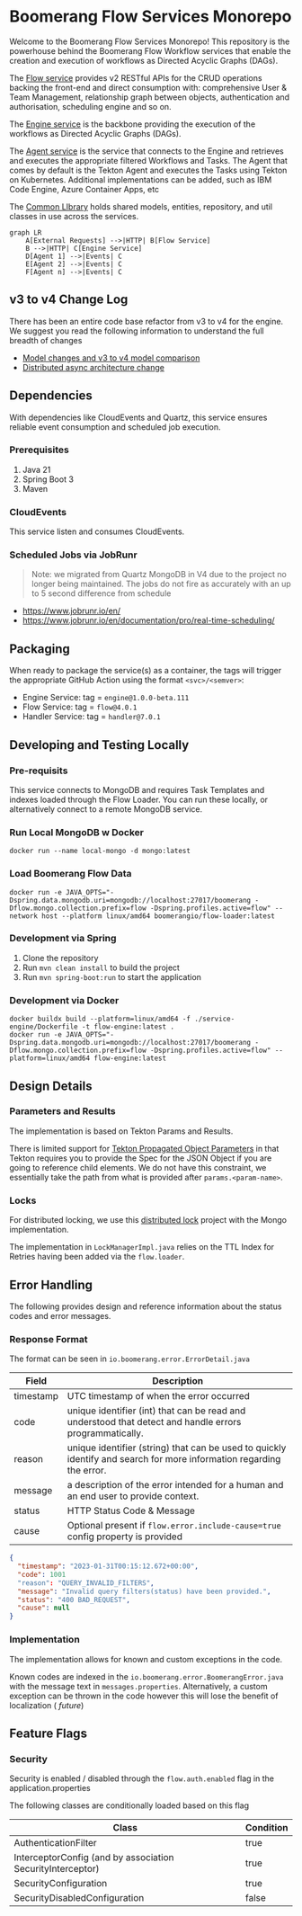# Boomerang Flow Services Monorepo

Welcome to the Boomerang Flow Services Monorepo! This repository is the powerhouse behind the Boomerang Flow Workflow
services that enable the creation and execution of workflows as Directed Acyclic Graphs (DAGs).

The [Flow service](./service-flow) provides v2 RESTful APIs for the CRUD operations backing the front-end and direct
consumption with:
comprehensive User & Team Management, relationship graph
between objects, authentication and authorisation, scheduling engine and so on.

The [Engine service](./service-engine) is the backbone providing the execution of the workflows as Directed Acyclic
Graphs (DAGs).

The [Agent service](./service-agent) is the service that connects to the Engine and retrieves and executes the
appropriate filtered Workflows and Tasks. The Agent that comes by default is the Tekton Agent and
executes the Tasks using Tekton on Kubernetes. Additional implementations can be added, such as IBM
Code Engine, Azure Container Apps, etc

The [Common LIbrary](./lib-common) holds shared models, entities, repository, and util classes in use across the services.

```mermaid
graph LR
    A[External Requests] -->|HTTP| B[Flow Service]
    B -->|HTTP| C[Engine Service]
    D[Agent 1] -->|Events| C
    E[Agent 2] -->|Events| C
    F[Agent n] -->|Events| C
```

## v3 to v4 Change Log

There has been an entire code base refactor from v3 to v4 for the engine. We suggest you read the following information
to understand the full breadth of changes

- [Model changes and v3 to v4 model comparison](https://github.com/boomerang-io/roadmap/issues/368)
- [Distributed async architecture change](https://github.com/boomerang-io/architecture/tree/feat-v4)

## Dependencies

With dependencies like CloudEvents and Quartz, this service ensures
reliable event consumption and scheduled job execution.

### Prerequisites

1. Java 21
2. Spring Boot 3
3. Maven

### CloudEvents

This service listen and consumes CloudEvents.

### Scheduled Jobs via JobRunr

> Note: we migrated from Quartz MongoDB in V4 due to the project no longer being maintained. The jobs do not fire as accurately with an up to 5 second difference from schedule

- https://www.jobrunr.io/en/
- https://www.jobrunr.io/en/documentation/pro/real-time-scheduling/

## Packaging

When ready to package the service(s) as a container, the tags will trigger the appropriate GitHub Action using the
format `<svc>/<semver>`:

- Engine Service: tag = `engine@1.0.0-beta.111`
- Flow Service: tag = `flow@4.0.1`
- Handler Service: tag = `handler@7.0.1`

## Developing and Testing Locally

### Pre-requisits

This service connects to MongoDB and requires Task Templates and indexes loaded through the Flow Loader. You can run
these locally, or alternatively connect to a remote MongoDB service.

### Run Local MongoDB w Docker

```
docker run --name local-mongo -d mongo:latest
```

### Load Boomerang Flow Data

```
docker run -e JAVA_OPTS="-Dspring.data.mongodb.uri=mongodb://localhost:27017/boomerang -Dflow.mongo.collection.prefix=flow -Dspring.profiles.active=flow" --network host --platform linux/amd64 boomerangio/flow-loader:latest
```

### Development via Spring

1. Clone the repository
2. Run `mvn clean install` to build the project
3. Run `mvn spring-boot:run` to start the application

### Development via Docker

```
docker buildx build --platform=linux/amd64 -f ./service-engine/Dockerfile -t flow-engine:latest .
docker run -e JAVA_OPTS="-Dspring.data.mongodb.uri=mongodb://localhost:27017/boomerang -Dflow.mongo.collection.prefix=flow -Dspring.profiles.active=flow" --platform=linux/amd64 flow-engine:latest
```

## Design Details

### Parameters and Results

The implementation is based on Tekton Params and Results.

There is limited support
for [Tekton Propagated Object Parameters](https://tekton.dev/docs/pipelines/taskruns/#propagated-object-parameters) in
that Tekton requires you to provide the Spec for the JSON Object if you are going to reference child elements. We do not
have this constraint, we essentially take the path from what is provided after `params.<param-name>`.

### Locks

For distributed locking, we use this [distributed lock](https://github.com/alturkovic/distributed-lock) project with the
Mongo implementation.

The implementation in `LockManagerImpl.java` relies on the TTL Index for Retries having been added via
the `flow.loader`.

## Error Handling

The following provides design and reference information about the status codes and error messages.

### Response Format

The format can be seen in `io.boomerang.error.ErrorDetail.java`

| Field     | Description                                                                                                          |
|-----------|----------------------------------------------------------------------------------------------------------------------|
| timestamp | UTC timestamp of when the error occurred                                                                             | 
| code      | unique identifier (int) that can be read and understood that detect and handle errors programmatically.              |
| reason    | unique identifier (string) that can be used to quickly identify and search for more information regarding the error. |
| message   | a description of the error intended for a human and an end user to provide context.                                  |
| status    | HTTP Status Code & Message                                                                                           |
| cause     | Optional present if `flow.error.include-cause=true` config property is provided                                      |

```json
{
  "timestamp": "2023-01-31T00:15:12.672+00:00",
  "code": 1001
  "reason": "QUERY_INVALID_FILTERS",
  "message": "Invalid query filters(status) have been provided.",
  "status": "400 BAD_REQUEST",
  "cause": null
}
```

### Implementation

The implementation allows for known and custom exceptions in the code.

Known codes are indexed in the `io.boomerang.error.BoomerangError.java` with the message text in `messages.properties`.
Alternatively, a custom exception can be thrown in the code however this will lose the benefit of localization (
_future_)

## Feature Flags

### Security

Security is enabled / disabled through the `flow.auth.enabled` flag in the application.properties

The following classes are conditionally loaded based on this flag

| Class                                                      | Condition |
|------------------------------------------------------------|-----------|
| AuthenticationFilter                                       | true      |
| InterceptorConfig (and by association SecurityInterceptor) | true      |
| SecurityConfiguration                                      | true      |
| SecurityDisabledConfiguration                              | false     |

